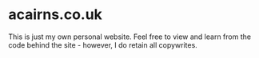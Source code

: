 # acairns.co.uk

This is just my own personal website.
Feel free to view and learn from the code behind the site - however, I do retain all copywrites.
